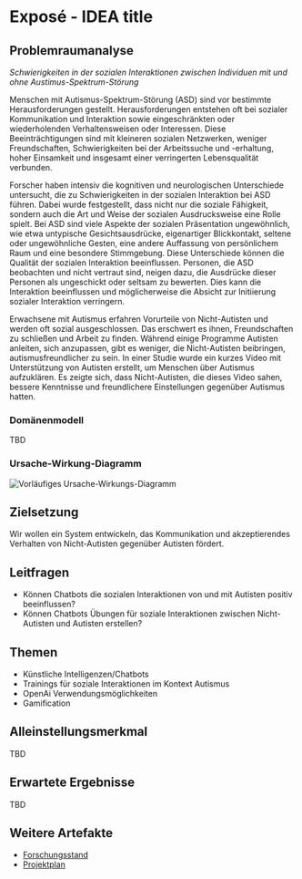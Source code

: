 # Exposé - IDEA title

## Problemraumanalyse

*Schwierigkeiten in der sozialen Interaktionen zwischen Individuen mit und ohne Austimus-Spektrum-Störung*

Menschen mit Autismus-Spektrum-Störung (ASD) sind vor bestimmte Herausforderungen gestellt. Herausforderungen entstehen oft bei sozialer Kommunikation und Interaktion sowie eingeschränkten oder wiederholenden Verhaltensweisen oder Interessen. Diese Beeinträchtigungen sind mit kleineren sozialen Netzwerken, weniger Freundschaften, Schwierigkeiten bei der Arbeitssuche und -erhaltung, hoher Einsamkeit und insgesamt einer verringerten Lebensqualität verbunden. 

Forscher haben intensiv die kognitiven und neurologischen Unterschiede untersucht, die zu Schwierigkeiten in der sozialen Interaktion bei ASD führen. Dabei wurde festgestellt, dass nicht nur die soziale Fähigkeit, sondern auch die Art und Weise der sozialen Ausdrucksweise eine Rolle spielt. Bei ASD sind viele Aspekte der sozialen Präsentation ungewöhnlich, wie etwa untypische Gesichtsausdrücke, eigenartiger Blickkontakt, seltene oder ungewöhnliche Gesten, eine andere Auffassung von persönlichem Raum und eine besondere Stimmgebung. Diese Unterschiede können die Qualität der sozialen Interaktion beeinflussen. Personen, die ASD beobachten und nicht vertraut sind, neigen dazu, die Ausdrücke dieser Personen als ungeschickt oder seltsam zu bewerten. Dies kann die Interaktion beeinflussen und möglicherweise die Absicht zur Initiierung sozialer Interaktion verringern.

Erwachsene mit Autismus erfahren Vorurteile von Nicht-Autisten und werden oft sozial ausgeschlossen. Das erschwert es ihnen, Freundschaften zu schließen und Arbeit zu finden. Während einige Programme Autisten anleiten, sich anzupassen, gibt es weniger, die Nicht-Autisten beibringen, autismusfreundlicher zu sein. In einer Studie wurde ein kurzes Video mit Unterstützung von Autisten erstellt, um Menschen über Autismus aufzuklären. Es zeigte sich, dass Nicht-Autisten, die dieses Video sahen, bessere Kenntnisse und freundlichere Einstellungen gegenüber Autismus hatten.

### Domänenmodell

TBD

### Ursache-Wirkung-Diagramm

![Vorläufiges Ursache-Wirkungs-Diagramm](https://github.com/raziel-razmattaz/EPWS2324EngelHatzkeBreidbach/assets/116623272/fdd04687-a7e6-4194-892d-5eec860b9854)

## Zielsetzung

Wir wollen ein System entwickeln, das Kommunikation und akzeptierendes Verhalten von Nicht-Autisten gegenüber Autisten fördert.

## Leitfragen

- Können Chatbots die sozialen Interaktionen von und mit Autisten positiv beeinflussen?
- Können Chatbots Übungen für soziale Interaktionen zwischen Nicht-Autisten und Autisten erstellen?

## Themen 
- Künstliche Intelligenzen/Chatbots
- Trainings für soziale Interaktionen im Kontext Autismus
- OpenAi Verwendungsmöglichkeiten
- Gamification

## Alleinstellungsmerkmal

TBD

## Erwartete Ergebnisse

TBD

## Weitere Artefakte

- [Forschungsstand](Artefacts/Quellen.md)
- [Projektplan](Artefacts/Projektplan.md)
